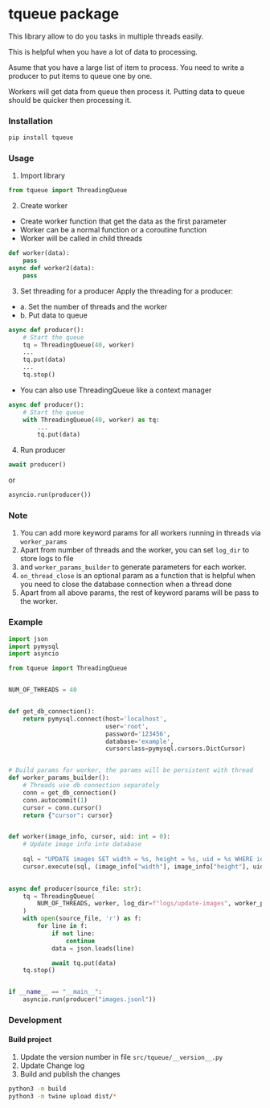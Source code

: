 # tqueue package

This library allow to do you tasks in multiple threads easily.

This is helpful when you have a lot of data to processing.

Asume that you have a large list of item to process. You need to write a producer to put items to queue one by one.

Workers will get data from queue then process it. Putting data to queue should be quicker then processing it.

### Installation

```bash
pip install tqueue
```


### Usage
1. Import library
```python
from tqueue import ThreadingQueue
```
2. Create worker
- Create worker function that get the data as the first parameter
- Worker can be a normal function or a coroutine function
- Worker will be called in child threads

```python
def worker(data):
    pass
async def worker2(data):
    pass
```

3. Set threading for a producer
Apply the threading for a producer:
- a. Set the number of threads and the worker
- b. Put data to queue

```python
async def producer():
    # Start the queue
    tq = ThreadingQueue(40, worker)
    ...
    tq.put(data)
    ...
    tq.stop()
```

- You can also use ThreadingQueue like a context manager

```python
async def producer():
    # Start the queue
    with ThreadingQueue(40, worker) as tq:
        ...
        tq.put(data)
```

4. Run producer
```python
await producer()
```
or
```python
asyncio.run(producer())
```


### Note
1. You can add more keyword params for all workers running in threads via `worker_params`
2. Apart from number of threads and the worker, you can set `log_dir` to store logs to file 
3. and `worker_params_builder` to generate parameters for each worker.
4. `on_thread_close` is an optional param as a function that is helpful when you need to close the database connection when a thread done
5. Apart from all above params, the rest of keyword params will be pass to the worker. 

### Example

```python
import json
import pymysql
import asyncio

from tqueue import ThreadingQueue


NUM_OF_THREADS = 40


def get_db_connection():
    return pymysql.connect(host='localhost',
                           user='root',
                           password='123456',
                           database='example',
                           cursorclass=pymysql.cursors.DictCursor)


# Build params for worker, the params will be persistent with thread
def worker_params_builder():
    # Threads use db connection separately
    conn = get_db_connection()
    conn.autocommit(1)
    cursor = conn.cursor()
    return {"cursor": cursor}


def worker(image_info, cursor, uid: int = 0):
    # Update image info into database
    
    sql = "UPDATE images SET width = %s, height = %s, uid = %s WHERE id = %s"
    cursor.execute(sql, (image_info["width"], image_info["height"], uid, image_info["id"]))
    

async def producer(source_file: str):
    tq = ThreadingQueue(
        NUM_OF_THREADS, worker, log_dir=f"logs/update-images", worker_params_builder=worker_params_builder, params={"uid": 123}
    )
    with open(source_file, 'r') as f:
        for line in f:
            if not line:
                continue
            data = json.loads(line)

            await tq.put(data)
    tq.stop()


if __name__ == "__main__":
    asyncio.run(producer("images.jsonl"))
```

### Development

#### Build project

1. Update the version number in file `src/tqueue/__version__.py`
2. Update Change log
3. Build and publish the changes

```bash
python3 -m build
python3 -m twine upload dist/*
```

